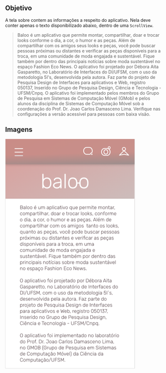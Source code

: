 ## Objetivo

A tela sobre contem as informações a respeito do aplicativo. Nela deve conter apenas o texto disponibilizado abaixo, dentro de uma `ScrollView`.

> Baloo é um aplicativo que permite montar, compartilhar, doar e trocar looks conforme o dia, a cor, o humor e as peças. Além de compartilhar com os amigos seus looks e peças, você pode buscar pessoas próximas ou distantes e verificar as peças disponíveis para a troca, em uma comunidade de moda engajada e sustentável. Fique também por dentro das principais notícias sobre moda sustentável no espaço Fashion Eco News. O aplicativo foi projetado por Débora Aita Gasparetto, no Laboratório de Interfaces do DI/UFSM, com o uso da metodologia 5I's, desenvolvida pela autora. Faz parte do projeto de Pesquisa Design de Interfaces para aplicativos e Web, registro 050137, Inserido no Grupo de Pesquisa Design, Ciência e Tecnologia - UFSM/Cnpq. O aplicativo foi implementado pelos membros do Grupo de Pesquisa em Sistemas de Computação Móvel (GMob) e pelos alunos da disciplina de Sistemas de Computação Móvel sob a coordenação do Prof. Dr. Joao Carlos Damasceno Lima. Verifique nas configurações a versão acessível para pessoas com baixa visão.

## Imagens

![](img/sobre-1.png)